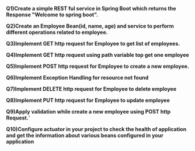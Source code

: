 **Q1)Create a simple REST ful service in Spring Boot which returns the Response "Welcome to spring boot".**

**Q2)Create an Employee Bean(id, name, age) and service to perform different operations related to employee.**

**Q3)Implement GET http request for Employee to get list of employees.**

**Q4)Implement GET http request using path variable top get one employee**

**Q5)Implement POST http request for Employee to create a new employee.**

**Q6)Implement Exception Handling for resource not found**

**Q7)Implement DELETE http request for Employee to delete employee**

**Q8)Implement PUT http request for Employee to update employee**

**Q9)Apply validation while create a new employee using POST http Request.**'

**Q10)Configure actuator in your project to check the health of application and get the information about various beans configured in your application**
